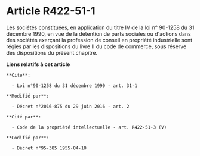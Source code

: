 # Article R422-51-1

Les sociétés constituées, en application du titre IV de la loi n° 90-1258 du 31 décembre 1990, en vue de la détention de
parts sociales ou d'actions dans des sociétés exerçant la profession de conseil en propriété industrielle sont régies par les
dispositions du livre II du code de commerce, sous réserve des dispositions du présent chapitre.

**Liens relatifs à cet article**

	**Cite**:

	  - Loi n°90-1258 du 31 décembre 1990 - art. 31-1

	**Modifié par**:

	  - Décret n°2016-875 du 29 juin 2016 - art. 2

	**Cité par**:

	  - Code de la propriété intellectuelle - art. R422-51-3 (V)

	**Codifié par**:

	  - Décret n°95-385 1955-04-10
